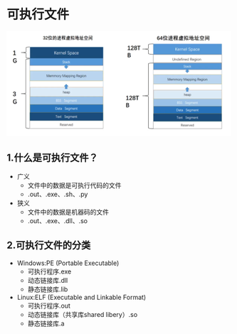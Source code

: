 # 可执行文件

![image-20240808095344799](./assets/1.可执行文件/image-20240808095344799.png)

## 1.什么是可执行文件？

* 广义
  * 文件中的数据是可执行代码的文件
  * .out、.exe、.sh、.py
* 狭义
  * 文件中的数据是机器码的文件
  * .out、.exe、.dll、.so



## 2.可执行文件的分类

* Windows:PE (Portable Executable)
  * 可执行程序.exe
  * 动态链接库.dll
  * 静态链接库.lib
* Linux:ELF (Executable and Linkable Format)
  * 可执行程序.out
  * 动态链接库（共享库shared libery）.so
  * 静态链接库.a

